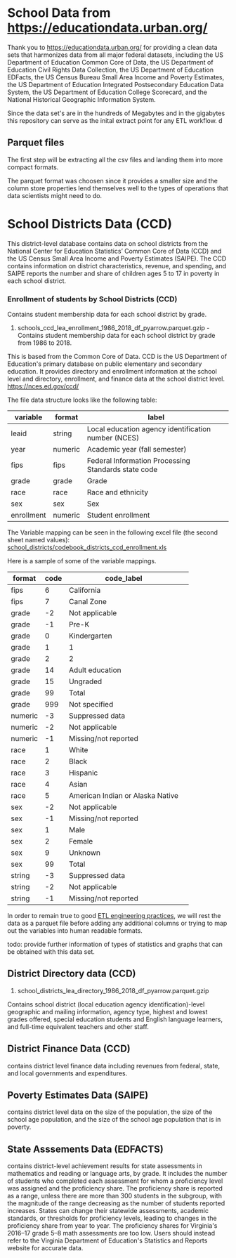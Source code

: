# School Data from https://educationdata.urban.org/

Thank you to https://educationdata.urban.org/ for providing a clean data sets that  harmonizes data from all major federal datasets, including the US Department of Education Common Core of Data, the US Department of Education Civil Rights Data Collection, the US Department of Education EDFacts, the US Census Bureau Small Area Income and Poverty Estimates, the US Department of Education Integrated Postsecondary Education Data System, the US Department of Education College Scorecard, and the National Historical Geographic Information System.

Since the data set's are in the hundreds of Megabytes and in the gigabytes this repository can serve as the inital extract point for any ETL workflow.  d

## Parquet files

The first step will be extracting all the csv files and landing them into more compact formats. 

The parquet format was choosen since it provides a smaller size and the column store properties lend themselves well to the types of operations that data scientists might need to do. 

# School Districts Data (CCD)

This district-level database contains data on school districts from the National Center for Education Statistics’ Common Core of Data (CCD) and the US Census Small Area Income and Poverty Estimates (SAIPE). The CCD contains information on district characteristics, revenue, and spending, and SAIPE reports the number and share of children ages 5 to 17 in poverty in each school district.

### Enrollment of students by School Districts  (CCD)
Contains student membership data for each school district by grade.

1. schools_ccd_lea_enrollment_1986_2018_df_pyarrow.parquet.gzip  - Contains student membership data for each school district by grade from 1986 to 2018. 

This is based from the Common Core of Data. CCD is the US Department of Education's primary database on public elementary and secondary education. It provides directory and enrollment information at the school level and directory, enrollment, and finance data at the school district level. https://nces.ed.gov/ccd/

The file data structure looks like the following table:

| variable   | format  | label                                               |
|------------|---------|-----------------------------------------------------|
| leaid      | string  | Local education agency identification number (NCES) |
| year       | numeric | Academic year (fall semester)                       |
| fips       | fips    | Federal Information Processing Standards state code |
| grade      | grade   | Grade                                               |
| race       | race    | Race and ethnicity                                  |
| sex        | sex     | Sex                                                 |
| enrollment | numeric | Student enrollment                                  |

The Variable mapping can be seen in the following excel file (the second sheet named values): [school_districts/codebook_districts_ccd_enrollment.xls](school_districts/codebook_districts_ccd_enrollment.xls)

Here is a sample of some of the variable mappings. 

| format  | code | code_label                       |   |
|---------|------|----------------------------------|---|
| fips    | 6    | California                       |   |
| fips    | 7    | Canal Zone                       |   |
| grade   | -2   | Not applicable                   |   |
| grade   | -1   | Pre-K                            |   |
| grade   | 0    | Kindergarten                     |   |
| grade   | 1    | 1                                |   |
| grade   | 2    | 2                                |   |
| grade   | 14   | Adult education                  |   |
| grade   | 15   | Ungraded                         |   |
| grade   | 99   | Total                            |   |
| grade   | 999  | Not specified                    |   |
| numeric | -3   | Suppressed data                  |   |
| numeric | -2   | Not applicable                   |   |
| numeric | -1   | Missing/not reported             |   |
| race    | 1    | White                            |   |
| race    | 2    | Black                            |   |
| race    | 3    | Hispanic                         |   |
| race    | 4    | Asian                            |   |
| race    | 5    | American Indian or Alaska Native |   |
| sex     | -2   | Not applicable                   |   |
| sex     | -1   | Missing/not reported             |   |
| sex     | 1    | Male                             |   |
| sex     | 2    | Female                           |   |
| sex     | 9    | Unknown                          |   |
| sex     | 99   | Total                            |   |
| string  | -3   | Suppressed data                  |   |
| string  | -2   | Not applicable                   |   |
| string  | -1   | Missing/not reported             |   |

In order to remain true to good [ETL engineering practices](https://gtoonstra.github.io/etl-with-airflow/principles.html), we will rest the data as a parquet file before adding any additional columns or trying to map out the variables into human readable formats. 

todo: provide further information of types of statistics and graphs that can be obtained with this data set. 


## District Directory data (CCD)
1. school_districts_lea_directory_1986_2018_df_pyarrow.parquet.gzip

Contains school district (local education agency identification)-level geographic and mailing information, agency type, highest and lowest grades offered, special education students and English language learners, and full-time equivalent teachers and other staff.

## District Finance Data (CCD)
contains district level finance data including revenues from federal, state, and local governments and expenditures.


## Poverty Estimates Data (SAIPE)
contains district level data on the size of the population, the size of the school age population, and the size of the school age population that is in poverty.

## State Asssements Data (EDFACTS) 

contains district-level achievement results for state assessments in mathematics and reading or language arts, by grade. It includes the number of students who completed each assessment for whom a proficiency level was assigned and the proficiency share. The proficiency share is reported as a range, unless there are more than 300 students in the subgroup, with the magnitude of the range decreasing as the number of students reported increases. States can change their statewide assessments, academic standards, or thresholds for proficiency levels, leading to changes in the proficiency share from year to year. The proficiency shares for Virginia's 2016–17 grade 5–8 math assessments are too low. Users should instead refer to the Virginia Department of Education's Statistics and Reports website for accurate data.